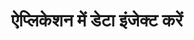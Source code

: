 ---
title: "ऐप्लिकेशन में डेटा इंजेक्ट करें"
description: अपने वर्कलोड को चलाने वाले पॉड्स के लिए कॉन्फ़िगरेशन और अन्य डेटा निर्दिष्ट करें।
weight: 70
---